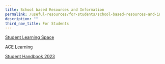 ```yaml
---
title: School based Resources and Information
permalink: /useful-resources/for-students/school-based-resources-and-information/
description: ""
third_nav_title: For Students
---
```

[Student Learning Space](https://vle.learning.moe.edu.sg/)

[ACE Learning](https://www.ace-learning.com/)


[Student Handbook 2023](https://drive.google.com/file/d/1EABwOTrPdDxcuiQoREOkTwDjSZ7a1kcj/view?usp=sharing)
